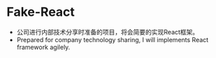 # Fake-React
* 公司进行内部技术分享时准备的项目，将会简要的实现React框架。
* Prepared for company technology sharing, I will implements React framework agilely.
